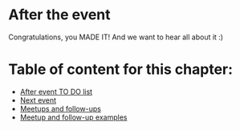 # After the event

Congratulations, you MADE IT! And we want to hear all about it :)

# Table of content for this chapter:

- [After event TO DO list](./todo_list.md)
- [Next event](./next_event.md)
- [Meetups and follow-ups](./meetups.md)
- [Meetup and follow-up examples](./meetup_examples.md)
